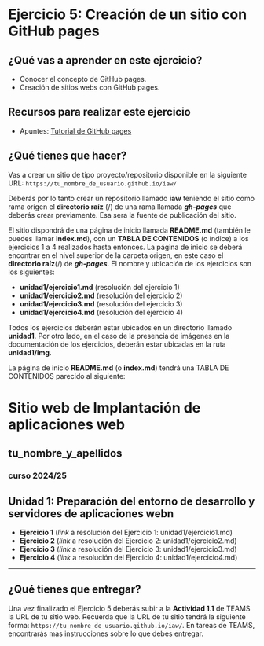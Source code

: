 # Ejercicio 5: Creación de un sitio con GitHub pages

## ¿Qué vas a aprender en este ejercicio?

* Conocer el concepto de GitHub pages.
* Creación de sitios webs con GitHub pages.

## Recursos para realizar este ejercicio

* Apuntes: [Tutorial de GitHub pages](github_pages.md)

## ¿Qué tienes que hacer?

Vas a crear un sitio de tipo proyecto/repositorio disponible en la siguiente URL:  `https://tu_nombre_de_usuario.github.io/iaw/`

Deberás por lo tanto crear un repositorio llamado **iaw** teniendo el sitio como rama origen el **directorio raíz** (/) de una rama llamada  ___gh-pages___ que deberás crear previamente. Esa sera la fuente de publicación del sitio.

El sitio dispondrá de una página de inicio llamada **README.md** (también le puedes llamar **index.md**), con un **TABLA DE CONTENIDOS** (o índice) a los ejercicios 1 a 4  realizados hasta entonces. La página de inicio se deberá encontrar en el nivel superior de la carpeta origen, en este caso el **directorio raíz**(/) de ___gh-pages___. El nombre y ubicación de los ejercicios son los siguientes:

* **unidad1/ejercicio1.md** (resolución del ejercicio 1)
* **unidad1/ejercicio2.md** (resolución del ejercicio 2)
* **unidad1/ejercicio3.md** (resolución del ejercicio 3)
* **unidad1/ejercicio4.md** (resolución del ejercicio 4)

Todos los ejercicios deberán estar ubicados en un directorio llamado **unidad1**. Por otro lado, en el caso de la presencia de imágenes en la documentación de los ejercicios, deberán estar ubicadas en la ruta **unidad1/img**.

La página de inicio **README.md** (o **index.md**) tendrá una TABLA DE CONTENIDOS parecido al siguiente:


# Sitio web de Implantación de aplicaciones web
## tu_nombre_y_apellidos
### curso 2024/25

## Unidad 1: Preparación del entorno de desarrollo y servidores de aplicaciones webn

* **Ejercicio 1** (_link_ a resolución del Ejercicio 1: unidad1/ejercicio1.md)
* **Ejercicio 2** (_link_ a resolución del Ejercicio 2: unidad1/ejercicio2.md)
* **Ejercicio 3** (_link_ a resolución del Ejercicio 3: unidad1/ejercicio3.md)
* **Ejercicio 4** (_link_ a resolución del Ejercicio 4: unidad1/ejercicio4.md)

***

## ¿Qué tienes que entregar?

Una vez finalizado el Ejercicio 5 deberás subir a la **Actividad 1.1** de TEAMS la URL de tu sitio web. Recuerda que la URL de tu sitio tendrá la siguiente forma: `https://tu_nombre_de_usuario.github.io/iaw/`. En tareas de TEAMS, encontrarás mas instrucciones sobre lo que debes entregar.